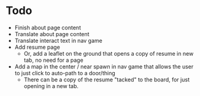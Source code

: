 # Todo
  - Finish about page content
  - Translate about page content
  - Translate interact text in nav game
  - Add resume page
    - Or, add a leaflet on the ground that opens a copy of resume in new tab, no need for a page
  - Add a map in the center / near spawn in nav game that allows the user to just click to auto-path to a door/thing
    - There can be a copy of the resume "tacked" to the board, for just opening in a new tab.